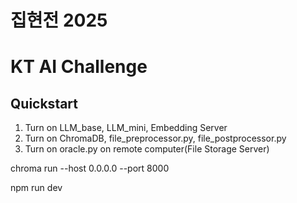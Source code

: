 # 집현전 2025
# KT AI Challenge

## Quickstart
1. Turn on LLM_base, LLM_mini, Embedding Server
2. Turn on ChromaDB, file_preprocessor.py, file_postprocessor.py
3. Turn on oracle.py on remote computer(File Storage Server)

chroma run --host 0.0.0.0 --port 8000

npm run dev
